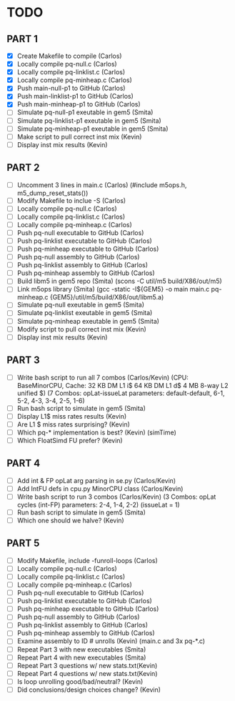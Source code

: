 # TODO

## PART 1

- [x] Create Makefile	to compile (Carlos)
- [x] Locally compile pq-null.c (Carlos)
- [x] Locally compile pq-linklist.c (Carlos)
- [x] Locally compile pq-minheap.c (Carlos)
- [x] Push main-null-p1 to GitHub (Carlos)
- [x] Push main-linklist-p1 to GitHub (Carlos)
- [x] Push main-minheap-p1 to GitHub (Carlos)
- [ ] Simulate pq-null-p1 exeutable in gem5 (Smita)
- [ ] Simulate pq-linklist-p1 exeutable in gem5 (Smita)
- [ ] Simulate pq-minheap-p1 exeutable in gem5 (Smita)
- [ ] Make script to pull correct inst mix (Kevin)
- [ ] Display inst mix results (Kevin)

## PART 2

- [ ] Uncomment 3 lines in main.c 			(Carlos)
		(#include m5ops.h, m5_dump_reset_stats())
- [ ] Modify Makefile to inclue -S 			(Carlos)
- [ ] Locally compile pq-null.c 				(Carlos)
- [ ] Locally compile pq-linklist.c 			(Carlos)
- [ ] Locally compile pq-minheap.c 			(Carlos)
- [ ] Push pq-null executable to GitHub 		(Carlos)
- [ ] Push pq-linklist executable to GitHub 	(Carlos)
- [ ] Push pq-minheap executable to GitHub 	(Carlos)
- [ ] Push pq-null assembly to GitHub 		(Carlos)
- [ ] Push pq-linklist assembly to GitHub 	(Carlos)
- [ ] Push pq-minheap assembly to GitHub 		(Carlos)
- [ ] Build libm5 in gem5 repo				(Smita)
		(scons -C util/m5 build/X86/out/m5)
- [ ] Link m5ops library						(Smita)
		(gcc -static -I${GEM5} -o main main.c pq-minheap.c {GEM5}/util/m5/build/X86/out/libm5.a)
- [ ] Simulate pq-null exeutable in gem5		(Smita)
- [ ] Simulate pq-linklist exeutable in gem5	(Smita)
- [ ] Simulate pq-minheap exeutable in gem5	(Smita)
- [ ] Modify script to pull correct inst mix	(Kevin)
- [ ] Display inst mix results				(Kevin)

## PART 3

- [ ] Write bash script to run all 7 combos	(Carlos/Kevin)
		(CPU: BaseMinorCPU, Cache: 32 KB DM L1 i$ 64 KB DM L1 d$ 4 MB 8-way L2 unified $)
		(7 Combos: opLat-issueLat parameters: default-default, 6-1, 5-2, 4-3, 3-4, 2-5, 1-6)
- [ ] Run bash script to simulate in gem5		(Smita)
- [ ] Display L1$ miss rates results			(Kevin)
- [ ] Are L1 $ miss rates surprising?			(Kevin)
- [ ] Which pq-* implementation is best?		(Kevin)
		(simTime)
- [ ] Which FloatSimd FU prefer?				(Kevin)

## PART 4

- [ ] Add int & FP opLat arg parsing in se.py	(Carlos/Kevin)
- [ ] Add IntFU defs in cpu.py MinorCPU class (Carlos/Kevin)
- [ ] Write bash script to run 3 combos		(Carlos/Kevin)
		(3 Combos: opLat cycles (int-FP) parameters: 2-4, 1-4, 2-2)
		(issueLat = 1)
- [ ] Run bash script to simulate in gem5		(Smita)
- [ ] Which one should we halve?				(Kevin)

## PART 5

- [ ] Modify Makefile, include -funroll-loops	(Carlos)
- [ ] Locally compile pq-null.c 				(Carlos)
- [ ] Locally compile pq-linklist.c 			(Carlos)
- [ ] Locally compile pq-minheap.c 			(Carlos)
- [ ] Push pq-null executable to GitHub 		(Carlos)
- [ ] Push pq-linklist executable to GitHub 	(Carlos)
- [ ] Push pq-minheap executable to GitHub 	(Carlos)
- [ ] Push pq-null assembly to GitHub 		(Carlos)
- [ ] Push pq-linklist assembly to GitHub 	(Carlos)
- [ ] Push pq-minheap assembly to GitHub 		(Carlos)
- [ ] Examine assembly to ID # unrolls		(Kevin)
		(main.c and 3x pq-*.c)
- [ ] Repeat Part 3 with new executables		(Smita)
- [ ] Repeat Part 4 with new executables		(Smita)
- [ ] Repeat Part 3 questions w/ new stats.txt(Kevin)
- [ ] Repeat Part 4 questions w/ new stats.txt(Kevin)
- [ ] Is loop unrolling good/bad/neutral?		(Kevin)
- [ ] Did conclusions/design choices change?	(Kevin)